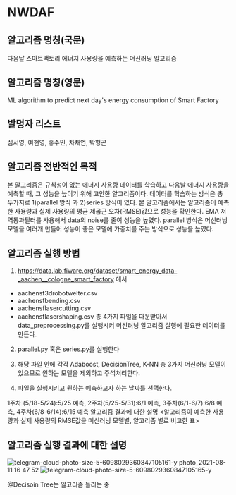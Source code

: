 # NWDAF
## 알고리즘 명칭(국문)
다음날 스마트팩토리 에너지 사용량을 예측하는 머신러닝 알고리즘

## 알고리즘 명칭(영문)
ML algorithm to predict next day's energy consumption of Smart Factory

## 발명자 리스트
심서영, 여현영, 홍수민, 차채연, 박형곤

## 알고리즘 전반적인 목적
본 알고리즘은 규칙성이 없는 에너지 사용량 데이터를 학습하고 다음날 에너지 사용량을 예측할 때, 그 성능을 높이기 위해 고안한 알고리즘이다. 데이터를 학습하는 방식은 총 두가지로 1)parallel 방식 과 2)series 방식이 있다. 본 알고리즘에서는 알고리즘이 예측한 사용량과 실제 사용량의 평균 제곱근 오차(RMSE)값으로 성능을 확인한다. EMA 저역통과필터를 사용해서 data의 noise를 줄여 성능을 높였다. parallel 방식은 머신러닝 모델을 여러개 만들어 성능이 좋은 모델에 가중치를 주는 방식으로 성능을 높였다.

## 알고리즘 실행 방법
1. https://data.lab.fiware.org/dataset/smart_energy_data-_aachen__cologne_smart_factory 에서

- aachensf3drobotwelter.csv
- aachensfbending.csv
- aachensflasercutting.csv
- aachensflasershaping.csv
총 4가지 파일을 다운받아서 data_preprocessing.py를 실행시켜 머신러닝 알고리즘 실행에 필요한 데이터를 만든다.

2. parallel.py 혹은 series.py를 실행한다

3. 해당 파일 안에 각각 Adaboost, DecisionTree, K-NN 총 3가지 머신러닝 모델이 있으므로 원하는 모델을 제외하고 주석처리한다.

4. 파일을 실행시키고 원하는 예측하고자 하는 날짜를 선택한다.

1주차 (5/18-5/24):5/25 예측, 2주차(5/25-5/31):6/1 예측, 3주차(6/1-6/7):6/8 예측, 4주차(6/8-6/14):6/15 예측
알고리즘 결과에 대한 설명
<알고리즘이 예측한 사용량과 실제 사용량의 RMSE값을 머신러닝 모델별, 알고리즘 별로 비교한 표>

## 알고리즘 실행 결과에 대한 설명

![telegram-cloud-photo-size-5-6098029360847105161-y](https://user-images.githubusercontent.com/88702793/128999072-eb354bcb-c2f1-4256-a573-72b0edfad6d4.jpg)
photo_2021-08-11 16 47 52 
![telegram-cloud-photo-size-5-6098029360847105165-y](https://user-images.githubusercontent.com/88702793/128999145-417d7f27-3c11-47fb-b1ad-7fb4f5857e44.jpg)


@Decisoin Tree는 알고리즘 돌리는 중
